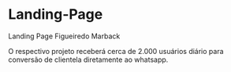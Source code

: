 # Landing-Page
Landing Page Figueiredo Marback

O respectivo projeto receberá cerca de 2.000 usuários diário para conversão de clientela diretamente ao whatsapp.
